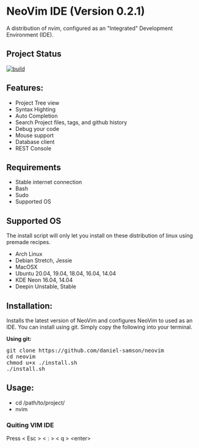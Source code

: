 
# NeoVim IDE (Version 0.2.1)

A distribution of nvim, configured as an "Integrated" Development Environment (IDE).

## Project Status
[![build](https://github.com/daniel-samson/neovim/actions/workflows/build.yml/badge.svg)](https://github.com/daniel-samson/neovim/actions/workflows/build.yml)

## Features:

- Project Tree view
- Syntax Highting
- Auto Completion
- Search Project files, tags, and github history
- Debug your code
- Mouse support
- Database client
- REST Console

## Requirements
- Stable internet connection
- Bash
- Sudo
- Supported OS

## Supported OS

The install script will only let you install on these distribution of linux using premade recipes.

- Arch Linux
- Debian Stretch, Jessie
- MacOSX
- Ubuntu 20.04, 19.04, 18.04, 16.04, 14.04
- KDE Neon 16.04, 14.04
- Deepin Unstable, Stable

## Installation:
Installs the latest version of NeoVim and configures NeoVim to used as an IDE. You can install using git. Simply copy the following into your terminal.

**Using git:**
<pre>
git clone https://github.com/daniel-samson/neovim
cd neovim
chmod u+x ./install.sh
./install.sh
</pre>

## Usage:
- cd /path/to/project/
- nvim 

### Quiting VIM IDE
Press &lt; Esc &gt; &lt; : &gt; &lt; q &gt; &lt;enter&gt;
